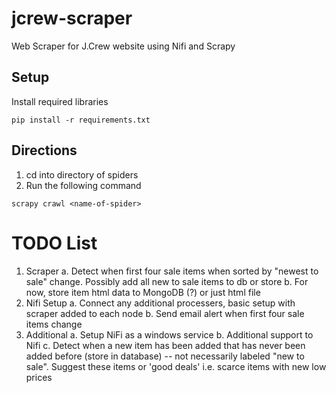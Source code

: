 # jcrew-scraper
Web Scraper for J.Crew website using Nifi and Scrapy

## Setup

Install required libraries
```
pip install -r requirements.txt
```

## Directions
1. cd into directory of spiders
2. Run the following command
```
scrapy crawl <name-of-spider>
```

# TODO List

1. Scraper
    a. Detect when first four sale items when sorted by "newest to sale" change. Possibly add all new to sale items to db or store
    b. For now, store item html data to MongoDB (?) or just html file
2. Nifi Setup
    a. Connect any additional processers, basic setup with scraper added to each node
    b. Send email alert when first four sale items change
3. Additional
    a. Setup NiFi as a windows service
    b. Additional support to Nifi
    c. Detect when a new item has been added that has never been added before (store in database) -- not necessarily
    labeled "new to sale". Suggest these items or 'good deals' i.e. scarce items with new low prices
